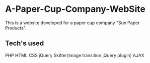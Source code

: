 A-Paper-Cup-Company-WebSite
===========================
This is a website developed for a paper cup company "Sun Paper Products".

Tech's used
-----------
PHP
HTML
CSS
jQuery
Skitter(Image transition jQuery plugin)
AJAX

